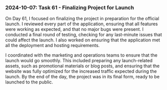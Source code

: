### 2024-10-07: Task 61 - Finalizing Project for Launch

On Day 61, I focused on finalizing the project in preparation for the official launch. I reviewed every part of the application, ensuring that all features were working as expected, and that no major bugs were present. I conducted a final round of testing, checking for any last-minute issues that could affect the launch. I also worked on ensuring that the application met all the deployment and hosting requirements.

I coordinated with the marketing and operations teams to ensure that the launch would go smoothly. This included preparing any launch-related assets, such as promotional materials or blog posts, and ensuring that the website was fully optimized for the increased traffic expected during the launch. By the end of the day, the project was in its final form, ready to be launched to the public.